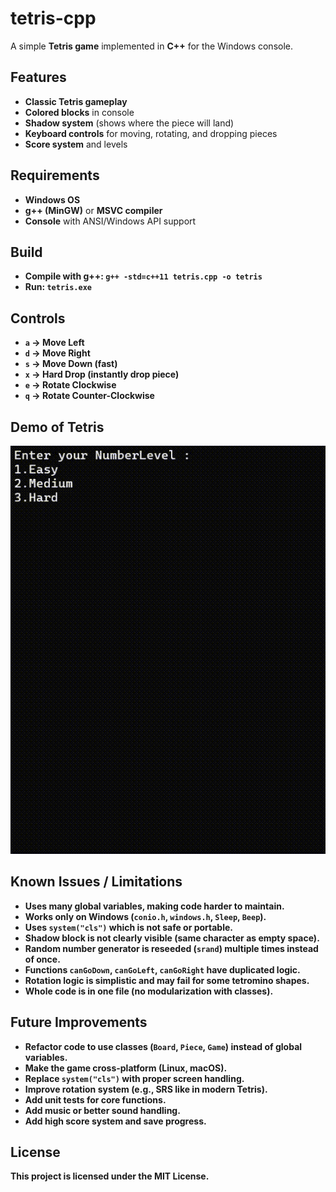 # tetris-cpp
A simple **Tetris game** implemented in **C++** for the Windows console.

## Features
- **Classic Tetris gameplay**
- **Colored blocks** in console
- **Shadow system** (shows where the piece will land)
- **Keyboard controls** for moving, rotating, and dropping pieces
- **Score system** and levels

## Requirements
- **Windows OS**
- **g++ (MinGW)** or **MSVC compiler**
- **Console** with ANSI/Windows API support

## Build
- **Compile with g++: `g++ -std=c++11 tetris.cpp -o tetris`**
- **Run: `tetris.exe`**

## Controls
- **`a` → Move Left**
- **`d` → Move Right**
- **`s` → Move Down (fast)**
- **`x` → Hard Drop (instantly drop piece)**
- **`e` → Rotate Clockwise**
- **`q` → Rotate Counter-Clockwise**

## Demo of Tetris
![Demo](https://github.com/Adib4A/tetris-cpp/blob/main/assets/tetris-demo.gif?raw=true)


## Known Issues / Limitations
- **Uses many global variables, making code harder to maintain.**
- **Works only on Windows (`conio.h`, `windows.h`, `Sleep`, `Beep`).**
- **Uses `system("cls")` which is not safe or portable.**
- **Shadow block is not clearly visible (same character as empty space).**
- **Random number generator is reseeded (`srand`) multiple times instead of once.**
- **Functions `canGoDown`, `canGoLeft`, `canGoRight` have duplicated logic.**
- **Rotation logic is simplistic and may fail for some tetromino shapes.**
- **Whole code is in one file (no modularization with classes).**

## Future Improvements
- **Refactor code to use classes (`Board`, `Piece`, `Game`) instead of global variables.**
- **Make the game cross-platform (Linux, macOS).**
- **Replace `system("cls")` with proper screen handling.**
- **Improve rotation system (e.g., SRS like in modern Tetris).**
- **Add unit tests for core functions.**
- **Add music or better sound handling.**
- **Add high score system and save progress.**

## License
**This project is licensed under the MIT License.**

